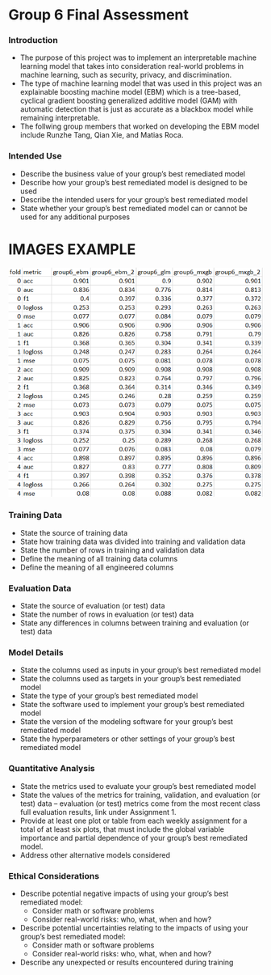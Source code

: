 # Group 6 Final Assessment 

### Introduction
* The purpose of this project was to implement an interpretable machine learning model that takes into consideration real-world problems in machine learning, such as security, privacy, and discrimination.
* The type of machine learning model that was used in this project was an explainable boosting machine model (EBM) which is a tree-based, cyclical gradient boosting generalized additive model (GAM) with automatic detection that is just as accurate as a blackbox model while remaining interpretable. 
* The follwing group members that worked on developing the EBM model include Runzhe Tang, Qian Xie, and Matias Roca. 

### Intended Use
* Describe the business value of your group’s best remediated model
* Describe how your group’s best remediated model is designed to be used
* Describe the intended users for your group’s best remediated model
* State whether your group’s best remediated model can or cannot be used for any additional
purposes

# IMAGES EXAMPLE
![](images/demo.png)


### Training Data
* State the source of training data
* State how training data was divided into training and validation data
* State the number of rows in training and validation data
* Define the meaning of all training data columns
* Define the meaning of all engineered columns

### Evaluation Data 
* State the source of evaluation (or test) data
* State the number of rows in evaluation (or test) data
* State any differences in columns between training and evaluation (or test) data

### Model Details
* State the columns used as inputs in your group’s best remediated model
* State the columns used as targets in your group’s best remediated model
* State the type of your group’s best remediated model
* State the software used to implement your group’s best remediated model
* State the version of the modeling software for your group’s best remediated model
* State the hyperparameters or other settings of your group’s best remediated model

### Quantitative Analysis
* State the metrics used to evaluate your group’s best remediated model
* State the values of the metrics for training, validation, and evaluation (or test) data – evaluation (or test) metrics come from the most recent class full evaluation results, link under Assignment 1.
* Provide at least one plot or table from each weekly assignment for a total of at least six plots,
that must include the global variable importance and partial dependence of your group’s best
remediated model.
* Address other alternative models considered

### Ethical Considerations
* Describe potential negative impacts of using your group’s best remediated model:
    * Consider math or software problems
    * Consider real-world risks: who, what, when and how?
* Describe potential uncertainties relating to the impacts of using your group’s best remediated
model:
  * Consider math or software problems
  * Consider real-world risks: who, what, when and how?
* Describe any unexpected or results encountered during training
